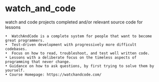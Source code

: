 # watch_and_code
watch and code projects completed and/or relevant source code for lessons

```
•  WatchAndCode is a complete system for people that want to become great programmers.
•  Test-driven development with progressively more difficult codebases.
•  Focus on how to read, troubleshoot, and test well written code.
• Lessons with a deliberate focus on the timeless aspects of programming that never change.
• Guidance on how to ask questions, by first trying to solve them by yourself.
• Course Homepage: https://watchandcode.com/
```
